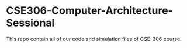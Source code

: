# CSE306-Computer-Architecture-Sessional
This repo contain all of our code and simulation files of CSE-306 course.
